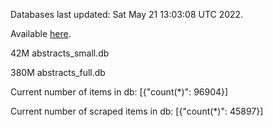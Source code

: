 Databases last updated: Sat May 21 13:03:08 UTC 2022. 

Available [here](https://github.com/cbeauhilton/ash-db/releases).


42M	abstracts_small.db

380M	abstracts_full.db

Current number of items in db:
[{"count(*)": 96904}]

Current number of scraped items in db:
[{"count(*)": 45897}]
